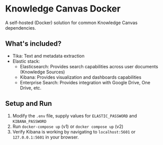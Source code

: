 # Knowledge Canvas Docker
A self-hosted (Docker) solution for common Knowledge Canvas dependencies.

## What's included?
- Tika: Text and metadata extraction
- Elastic stack: 
  - Elasticsearch: Provides search capabilities across user documents (Knowledge Sources)
  - Kibana: Provides visualization and dashboards capabilities
  - Enterprise Search: Provides integration with Google Drive, One Drive, etc.

## Setup and Run
1. Modify the `.env` file, supply values for `ELASTIC_PASSWORD` and `KIBANA_PASSWORD`
2. Run `docker-compose up` (v1) or `docker compose up` (v2)
3. Verify Kibana is working by navigating to `localhost:5601` or `127.0.0.1:5601` in your browser.
